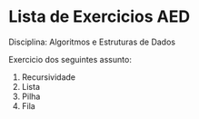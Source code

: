 # Lista de Exercicios AED

Disciplina: Algoritmos e Estruturas de Dados

Exercicio dos seguintes assunto:

1. Recursividade
2. Lista
3. Pilha
4. Fila
